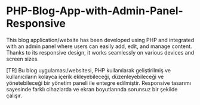 # PHP-Blog-App-with-Admin-Panel-Responsive
This blog application/website has been developed using PHP and integrated with an admin panel where users can easily add, edit, and manage content. Thanks to its responsive design, it works seamlessly on various devices and screen sizes.

[TR]
Bu blog uygulaması/websitesi, PHP kullanılarak geliştirilmiş ve kullanıcıların kolayca içerik ekleyebileceği, düzenleyebileceği ve yönetebileceği bir yönetim paneli ile entegre edilmiştir. Responsive tasarımı sayesinde farklı cihazlarda ve ekran boyutlarında sorunsuz bir şekilde çalışır. 
